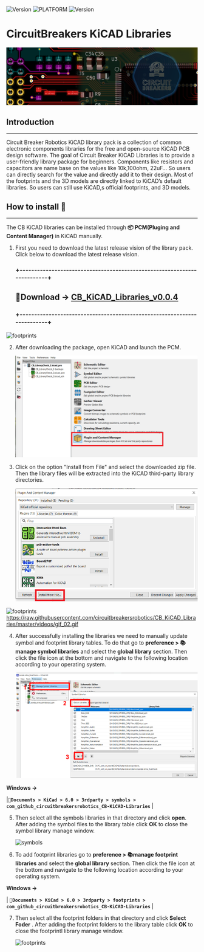 ![Version](https://img.shields.io/badge/COMPONESNTS-330-yellow?style=for-the-badge)   ![PLATFORM](https://img.shields.io/badge/PLATFORM-KiCAD-informational?style=for-the-badge&?link=https://www.kicad.org/=https://www.kicad.org/)   ![Version](https://img.shields.io/badge/Version-v0.0.4-success?style=for-the-badge)

# **CircuitBreakers KiCAD Libraries**

![Final](./resources/home.png)

##  **Introduction**
---

Circuit Breaker Robotics KiCAD library pack is a collection of common electronic components libraries for the free and open-source KiCAD PCB design software. The goal of Circuit Breaker KiCAD Libraries is to provide a user-friendly library package for beginners. Components like resistors and capacitors are name base on the values like 10k,100ohm, 22uF… So users can directly search for the value and directly add it to their design. Most of the footprints and the 3D models are directly linked to KiCAD’s default libraries. So users can still use KiCAD,s official footprints, and 3D models.  

## **How to install 📜**
---

The CB KiCAD libraries can be installed through **📦 PCM(Pluging and Content Manager)** in KiCAD manually.

1. First you need to download the latest release vision of the library pack. Click below to download the latest release vision.


    ### **+------------------------------------------------------------------------+**
     ##         **📂Download -> <a href="https://github.com/circuitbreakersrobotics/CB_KiCAD_Libraries/releases/download/v0.0.4/CB_KiCAD_Libraries_v0.0.4.zip">CB_KiCAD_Libraries_v0.0.4</a>**
    ### **+------------------------------------------------------------------------+**

  ![footprints](./videos/gif_01.gif) 

2. After downloading the package, open KiCAD and launch the PCM.

     ![PCM](./videos/PCM.png) 

3. Click on the option "Install from File" and select the downloaded zip file. Then the library files will be extracted into the KiCAD third-party library directories. 

     ![PCM](./videos/install.png) 


 ![footprints](https://raw.githubusercontent.com/circuitbreakersrobotics/CB_KiCAD_Libraries/main/videos/gif_02.gif) 
 https://raw.githubusercontent.com/circuitbreakersrobotics/CB_KiCAD_Libraries/master/videos/gif_02.gif

4. After successfully installing the libraries we need to manually update symbol and footprint library tables. To do that go to **preference > 📚manage symbol libraries** and select the **global library** section. Then click the file icon at the bottom and navigate to the following location according to your operating system.

      ![Symbole Lib Add](./videos/SymLibAdd.png) 

**Windows ->** 

|__`📄Documents > KiCad > 6.0 > 3rdparty > symbols > com_github_circuitbreakersrobotics_CB-KiCAD-Libraries`__ |  

    
5. Then select all the symbols libraries in that directory and click **open**. After adding the symbol files to the library table click **OK** to close the symbol library manage window.

     ![symbols](./videos/gif_03.gif)

6. To add footprint libraries go to **preference > 📚manage footprint libraries** and select the **global library** section. Then click the file icon at the bottom and navigate to the following location according to your operating system. 




 **Windows ->** 

 | __`📄Documents > KiCad > 6.0 > 3rdparty > footprints > com_github_circuitbreakersrobotics_CB-KiCAD-Libraries`__ |

 

7. Then select all the footprint folders in that directory and click **Select Foder** . After adding the footprint folders to the library table click **OK** to close the footprintl library manage window.

     ![footprints](./videos/gif_04.gif) 
